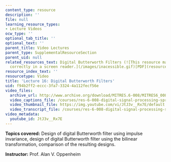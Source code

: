 ```yaml
---
content_type: resource
description: ''
file: null
learning_resource_types:
- Lecture Videos
ocw_type: ''
optional_tab_title: ''
optional_text: ''
parent_title: Video Lectures
parent_type: SupplementalResourceSection
parent_uid: null
related_resources_text: Digital Butterworth Filters (![This resource may not render
  correctly in a screen reader.](/images/inacessible.gif)[PDF](resources/mitres_6_008s11_lec16-1))
resource_index_text: ''
resourcetype: Video
title: 'Lecture 16: Digital Butterworth Filters'
uid: f94b2ff2-eccc-3fa7-3324-4a112fecf56e
video_files:
  archive_url: http://www.archive.org/download/MITRES.6-008/MITRES6_008_lec16_300k.mp4
  video_captions_file: /courses/res-6-008-digital-signal-processing-spring-2011/7c1cf3ff67ec5da2a9cc3b115360997c_JtJ3v__Rx7E.vtt
  video_thumbnail_file: https://img.youtube.com/vi/JtJ3v__Rx7E/default.jpg
  video_transcript_file: /courses/res-6-008-digital-signal-processing-spring-2011/db508ceb9cd89ae472accb8bf4d4f687_JtJ3v__Rx7E.pdf
video_metadata:
  youtube_id: JtJ3v__Rx7E
---
```


**Topics covered:** Design of digital Butterworth filter using impulse invariance, design of digital Butterworth filter using the bilinear transformation, comparison of the resulting designs.

**Instructor:** Prof. Alan V. Oppenheim